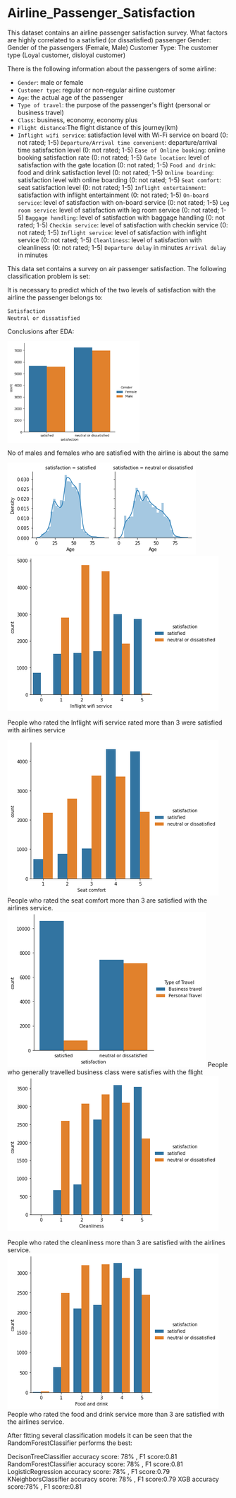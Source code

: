 # Airline_Passenger_Satisfaction
This dataset contains an airline passenger satisfaction survey. What factors are highly correlated to a satisfied (or dissatisfied) passenger
Gender: Gender of the passengers (Female, Male)
Customer Type: The customer type (Loyal customer, disloyal customer)



There is the following information about the passengers of some airline:

- `Gender`: male or female
- `Customer type`: regular or non-regular airline customer
- `Age`: the actual age of the passenger
- `Type of travel`: the purpose of the passenger's flight (personal or business travel)
- `Class`: business, economy, economy plus
- `Flight distance`:The flight distance of this journey(km)
- `Inflight wifi service`: satisfaction level with Wi-Fi service on board (0: not rated; 1-5)
`Departure/Arrival time convenient`: departure/arrival time satisfaction level (0: not rated; 1-5)
`Ease of Online booking`: online booking satisfaction rate (0: not rated; 1-5)
`Gate location`: level of satisfaction with the gate location (0: not rated; 1-5)
`Food and drink`: food and drink satisfaction level (0: not rated; 1-5)
`Online boarding`: satisfaction level with online boarding (0: not rated; 1-5)
`Seat comfort`: seat satisfaction level (0: not rated; 1-5)
`Inflight entertainment`: satisfaction with inflight entertainment (0: not rated; 1-5)
`On-board service`: level of satisfaction with on-board service (0: not rated; 1-5)
`Leg room service`: level of satisfaction with leg room service (0: not rated; 1-5)
`Baggage handling`: level of satisfaction with baggage handling (0: not rated; 1-5)
`Checkin service`: level of satisfaction with checkin service (0: not rated; 1-5)
`Inflight service`: level of satisfaction with inflight service (0: not rated; 1-5)
`Cleanliness`: level of satisfaction with cleanliness (0: not rated; 1-5)
`Departure delay` in minutes
`Arrival delay` in minutes

This data set contains a survey on air passenger satisfaction. The following classification problem is set:

It is necessary to predict which of the two levels of satisfaction with the airline the passenger belongs to:

    Satisfaction
    Neutral or dissatisfied


Conclusions after EDA:

<img src="plots/gender_satisfaction.png" alt="Target Distribution" width="300" height="230" align="middle">

No of males and females who are satisfied with the airline is about the same

<img src="plots/age_satisfaction.png" alt = "Age by Satisfaction">



<img src = "plots/wifi_satisfaction.png">


People who rated the
Inflight wifi service rated more than 3 were satisfied with airlines service

<img src = "plots/seat_comfort_satisfaction.png">
People who rated the seat comfort more than 3 are satisfied with the airlines service.


<img src = "plots/type_travel_satisfaction.png">
People who generally travelled business class were satisfies with the flight

<img src = "plots/cleanliness_satisfaction.png">

People who rated the cleanliness more than 3 are satisfied with the airlines service.
<img src = "plots/food_drink_satisfaction.png">
People who rated the food and drink service more than 3 are satisfied with the airlines service.


After fitting several classification models it can be seen that the RandomForestClassifier performs the best:

DecisonTreeClassifier accuracy score: 78% , F1 score:0.81
RandomForestClassifier accuracy score: 78% , F1 score:0.81
LogisticRegression accuracy score: 78% , F1 score:0.79
KNeighborsClassifier accuracy score: 78% , F1 score:0.79
XGB accuracy score:78% , F1 score:0.81 
